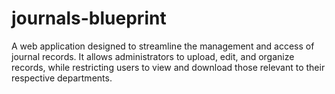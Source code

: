 # journals-blueprint
A web application designed to streamline the management and access of journal records.  It allows administrators to upload, edit, and organize records, while restricting users to view and download those relevant to their respective departments.
